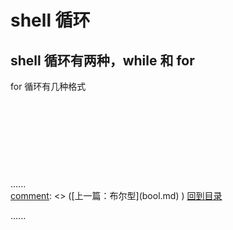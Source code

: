 # shell 循环

## shell 循环有两种，while 和 for
for 循环有几种格式


#












<br />
<br />
<br />
<br />
<br />

......   
[comment]: <> ([上一篇：布尔型]&#40;bool.md&#41;    )
[回到目录](../Readme.md)

[comment]: <> ([下一篇：元组]&#40;tuble.md&#41;    )
......    

